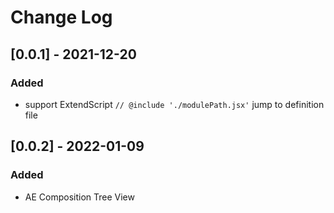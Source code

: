 # Change Log

## [0.0.1] - 2021-12-20

### Added

- support ExtendScript `// @include './modulePath.jsx'` jump to definition file

## [0.0.2] - 2022-01-09

### Added

- AE Composition Tree View
